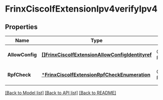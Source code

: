 # FrinxCiscoIfExtensionIpv4verifyIpv4

## Properties
Name | Type | Description | Notes
------------ | ------------- | ------------- | -------------
**AllowConfig** | [**[]FrinxCiscoIfExtensionAllowConfigIdentityref**](frinx.cisco.if.extension.AllowConfigIdentityref.md) | Optional.empty REF:Optional.empty | [optional] [default to null]
**RpfCheck** | [***FrinxCiscoIfExtensionRpfCheckEnumeration**](frinx.cisco.if.extension.RpfCheckEnumeration.md) | Optional.empty REF:Optional.empty | [optional] [default to null]

[[Back to Model list]](../README.md#documentation-for-models) [[Back to API list]](../README.md#documentation-for-api-endpoints) [[Back to README]](../README.md)


